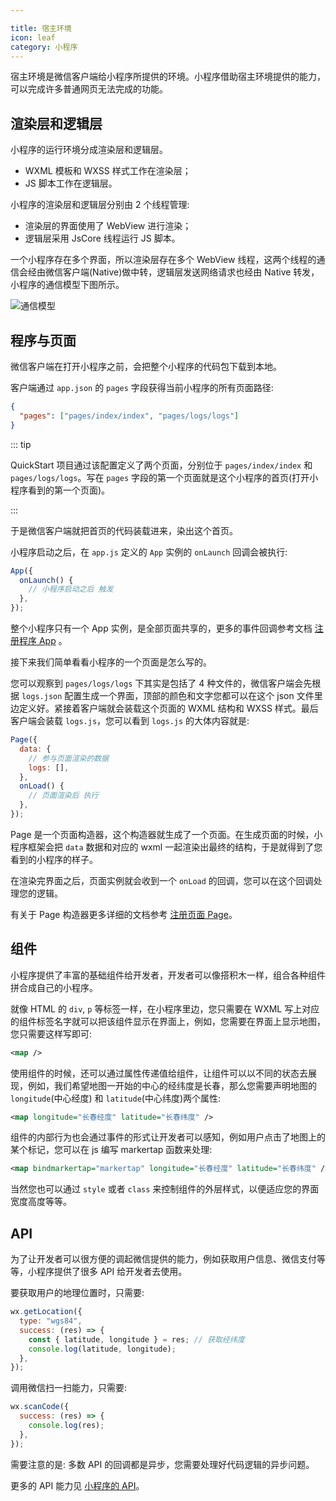 ```yaml
---

title: 宿主环境
icon: leaf
category: 小程序
---
```


宿主环境是微信客户端给小程序所提供的环境。小程序借助宿主环境提供的能力，可以完成许多普通网页无法完成的功能。

<!-- more -->

## 渲染层和逻辑层

小程序的运行环境分成渲染层和逻辑层。

- WXML 模板和 WXSS 样式工作在渲染层；
- JS 脚本工作在逻辑层。

小程序的渲染层和逻辑层分别由 2 个线程管理:

- 渲染层的界面使用了 WebView 进行渲染；
- 逻辑层采用 JsCore 线程运行 JS 脚本。

一个小程序存在多个界面，所以渲染层存在多个 WebView 线程，这两个线程的通信会经由微信客户端(Native)做中转，逻辑层发送网络请求也经由 Native 转发，小程序的通信模型下图所示。

![通信模型](https://res.wx.qq.com/wxdoc/dist/assets/img/4-1.ad156d1c.png)

## 程序与页面

微信客户端在打开小程序之前，会把整个小程序的代码包下载到本地。

客户端通过 `app.json` 的 `pages` 字段获得当前小程序的所有页面路径:

```json
{
  "pages": ["pages/index/index", "pages/logs/logs"]
}
```

::: tip

QuickStart 项目通过该配置定义了两个页面，分别位于 `pages/index/index` 和 `pages/logs/logs`。写在 `pages` 字段的第一个页面就是这个小程序的首页(打开小程序看到的第一个页面)。

:::

于是微信客户端就把首页的代码装载进来，染出这个首页。

小程序启动之后，在 `app.js` 定义的 `App` 实例的 `onLaunch` 回调会被执行:

```js
App({
  onLaunch() {
    // 小程序启动之后 触发
  },
});
```

整个小程序只有一个 App 实例，是全部页面共享的，更多的事件回调参考文档 [注册程序 App](service/app.md) 。

接下来我们简单看看小程序的一个页面是怎么写的。

您可以观察到 `pages/logs/logs` 下其实是包括了 4 种文件的，微信客户端会先根据 `logs.json` 配置生成一个界面，顶部的颜色和文字您都可以在这个 json 文件里边定义好。紧接着客户端就会装载这个页面的 WXML 结构和 WXSS 样式。最后客户端会装载 `logs.js`，您可以看到 `logs.js` 的大体内容就是:

```js
Page({
  data: {
    // 参与页面渲染的数据
    logs: [],
  },
  onLoad() {
    // 页面渲染后 执行
  },
});
```

Page 是一个页面构造器，这个构造器就生成了一个页面。在生成页面的时候，小程序框架会把 `data` 数据和对应的 wxml 一起渲染出最终的结构，于是就得到了您看到的小程序的样子。

在渲染完界面之后，页面实例就会收到一个 `onLoad` 的回调，您可以在这个回调处理您的逻辑。

有关于 Page 构造器更多详细的文档参考 [注册页面 Page](service/page.md)。

## 组件

小程序提供了丰富的基础组件给开发者，开发者可以像搭积木一样，组合各种组件拼合成自己的小程序。

就像 HTML 的 `div`, `p` 等标签一样，在小程序里边，您只需要在 WXML 写上对应的组件标签名字就可以把该组件显示在界面上，例如，您需要在界面上显示地图，您只需要这样写即可:

```xml
<map />
```

使用组件的时候，还可以通过属性传递值给组件，让组件可以以不同的状态去展现，例如，我们希望地图一开始的中心的经纬度是长春，那么您需要声明地图的 `longitude`(中心经度) 和 `latitude`(中心纬度)两个属性:

```xml
<map longitude="长春经度" latitude="长春纬度" />
```

组件的内部行为也会通过事件的形式让开发者可以感知，例如用户点击了地图上的某个标记，您可以在 js 编写 markertap 函数来处理:

```xml
<map bindmarkertap="markertap" longitude="长春经度" latitude="长春纬度" />
```

当然您也可以通过 `style` 或者 `class` 来控制组件的外层样式，以便适应您的界面宽度高度等等。

## API

为了让开发者可以很方便的调起微信提供的能力，例如获取用户信息、微信支付等等，小程序提供了很多 API 给开发者去使用。

要获取用户的地理位置时，只需要:

```js
wx.getLocation({
  type: "wgs84",
  success: (res) => {
    const { latitude, longitude } = res; // 获取经纬度
    console.log(latitude, longitude);
  },
});
```

调用微信扫一扫能力，只需要:

```js
wx.scanCode({
  success: (res) => {
    console.log(res);
  },
});
```

需要注意的是: 多数 API 的回调都是异步，您需要处理好代码逻辑的异步问题。

更多的 API 能力见 [小程序的 API](https://developers.weixin.qq.com/miniprogram/dev/api/)。
